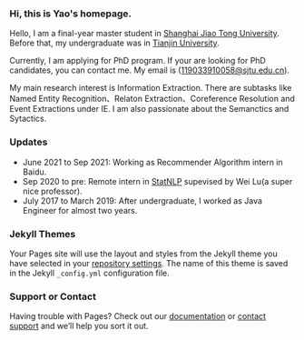 ### Hi, this is Yao's homepage.

Hello, I am a final-year master student in [Shanghai Jiao Tong University](https://www.sjtu.edu.cn/). Before that, my undergraduate was in [Tianjin University](http://www.tju.edu.cn/).

Currently, I am applying for PhD program. If your are looking for PhD candidates, you can contact me. My email is (119033910058@sjtu.edu.cn).

My main research interest is Information Extraction. There are subtasks like Named Entity Recognition、Relaton Extraction、Coreference Resolution and Event Extractions under IE. I am also passionate about the Semanctics and Sytactics.

### Updates
- June 2021 to Sep 2021: Working as Recommender Algorithm intern in Baidu.
- Sep 2020 to pre: Remote intern in [StatNLP](https://statnlp-research.github.io/) supevised by Wei Lu(a super nice professor).
- July 2017 to March 2019: After undergraduate, I worked as Java Engineer for almost two years.

### Jekyll Themes

Your Pages site will use the layout and styles from the Jekyll theme you have selected in your [repository settings](https://github.com/ccoay/ccoay.github.io/settings/pages). The name of this theme is saved in the Jekyll `_config.yml` configuration file.

### Support or Contact

Having trouble with Pages? Check out our [documentation](https://docs.github.com/categories/github-pages-basics/) or [contact support](https://support.github.com/contact) and we’ll help you sort it out.
